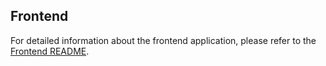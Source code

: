 ## Frontend

For detailed information about the frontend application, please refer to the [Frontend README](frontend/README.md).
